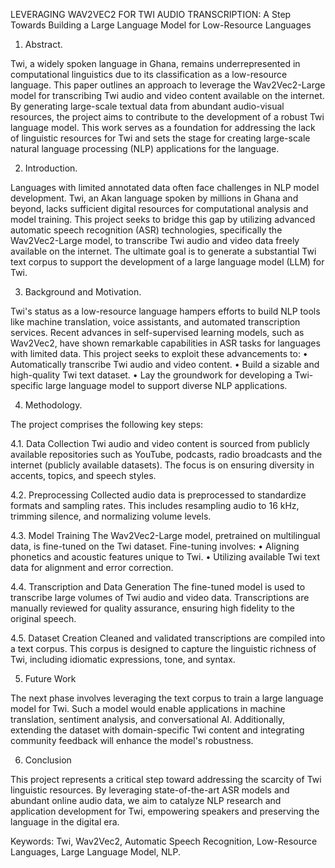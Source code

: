LEVERAGING WAV2VEC2 FOR TWI AUDIO TRANSCRIPTION: A Step Towards Building a Large Language Model for Low-Resource Languages

  
1. Abstract.

Twi, a widely spoken language in Ghana, remains underrepresented in computational linguistics due to its classification as a low-resource language. This paper outlines an approach to leverage the Wav2Vec2-Large model for transcribing Twi audio and video content available on the internet. By generating large-scale textual data from abundant audio-visual resources, the project aims to contribute to the development of a robust Twi language model. This work serves as a foundation for addressing the lack of linguistic resources for Twi and sets the stage for creating large-scale natural language processing (NLP) applications for the language.



2. Introduction.
   
Languages with limited annotated data often face challenges in NLP model development. Twi, an Akan language spoken by millions in Ghana and beyond, lacks sufficient digital resources for computational analysis and model training. This project seeks to bridge this gap by utilizing advanced automatic speech recognition (ASR) technologies, specifically the Wav2Vec2-Large model, to transcribe Twi audio and video data freely available on the internet. The ultimate goal is to generate a substantial Twi text corpus to support the development of a large language model (LLM) for Twi.



3. Background and Motivation.
   
Twi's status as a low-resource language hampers efforts to build NLP tools like machine translation, voice assistants, and automated transcription services. Recent advances in self-supervised learning models, such as Wav2Vec2, have shown remarkable capabilities in ASR tasks for languages with limited data. 
This project seeks to exploit these advancements to:
•	Automatically transcribe Twi audio and video content.
•	Build a sizable and high-quality Twi text dataset.
•	Lay the groundwork for developing a Twi-specific large language model to support diverse NLP applications.



4. Methodology.
   
The project comprises the following key steps:

4.1. Data Collection
Twi audio and video content is sourced from publicly available repositories such as YouTube, podcasts, radio broadcasts and the internet (publicly available datasets). The focus is on ensuring diversity in accents, topics, and speech styles.

4.2. Preprocessing
Collected audio data is preprocessed to standardize formats and sampling rates. This includes resampling audio to 16 kHz, trimming silence, and normalizing volume levels. 

4.3. Model Training
The Wav2Vec2-Large model, pretrained on multilingual data, is fine-tuned on the Twi dataset. Fine-tuning involves:
•	Aligning phonetics and acoustic features unique to Twi.
•	Utilizing available Twi text data for alignment and error correction.

4.4. Transcription and Data Generation
The fine-tuned model is used to transcribe large volumes of Twi audio and video data. Transcriptions are manually reviewed for quality assurance, ensuring high fidelity to the original speech.

4.5. Dataset Creation
Cleaned and validated transcriptions are compiled into a text corpus. This corpus is designed to capture the linguistic richness of Twi, including idiomatic expressions, tone, and syntax.



5. Future Work
   
The next phase involves leveraging the text corpus to train a large language model for Twi. Such a model would enable applications in machine translation, sentiment analysis, and conversational AI. Additionally, extending the dataset with domain-specific Twi content and integrating community feedback will enhance the model's robustness.



6. Conclusion
   
This project represents a critical step toward addressing the scarcity of Twi linguistic resources. By leveraging state-of-the-art ASR models and abundant online audio data, we aim to catalyze NLP research and application development for Twi, empowering speakers and preserving the language in the digital era.

Keywords: Twi, Wav2Vec2, Automatic Speech Recognition, Low-Resource Languages, Large Language Model, NLP.







